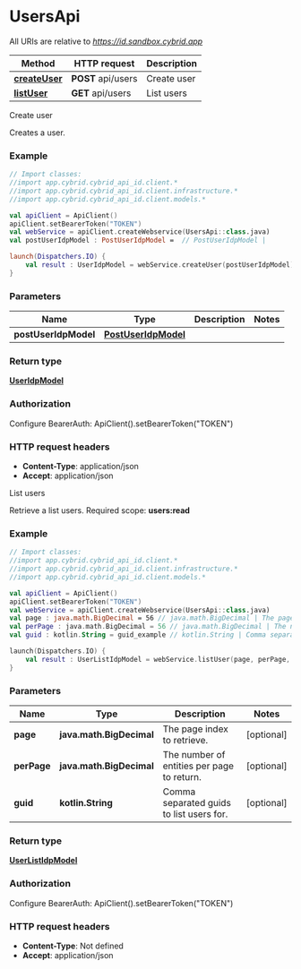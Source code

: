 # UsersApi

All URIs are relative to *https://id.sandbox.cybrid.app*

Method | HTTP request | Description
------------- | ------------- | -------------
[**createUser**](UsersApi.md#createUser) | **POST** api/users | Create user
[**listUser**](UsersApi.md#listUser) | **GET** api/users | List users



Create user

Creates a user.  

### Example
```kotlin
// Import classes:
//import app.cybrid.cybrid_api_id.client.*
//import app.cybrid.cybrid_api_id.client.infrastructure.*
//import app.cybrid.cybrid_api_id.client.models.*

val apiClient = ApiClient()
apiClient.setBearerToken("TOKEN")
val webService = apiClient.createWebservice(UsersApi::class.java)
val postUserIdpModel : PostUserIdpModel =  // PostUserIdpModel | 

launch(Dispatchers.IO) {
    val result : UserIdpModel = webService.createUser(postUserIdpModel)
}
```

### Parameters

Name | Type | Description  | Notes
------------- | ------------- | ------------- | -------------
 **postUserIdpModel** | [**PostUserIdpModel**](PostUserIdpModel.md)|  |

### Return type

[**UserIdpModel**](UserIdpModel.md)

### Authorization


Configure BearerAuth:
    ApiClient().setBearerToken("TOKEN")

### HTTP request headers

 - **Content-Type**: application/json
 - **Accept**: application/json


List users

Retrieve a list users.  Required scope: **users:read**

### Example
```kotlin
// Import classes:
//import app.cybrid.cybrid_api_id.client.*
//import app.cybrid.cybrid_api_id.client.infrastructure.*
//import app.cybrid.cybrid_api_id.client.models.*

val apiClient = ApiClient()
apiClient.setBearerToken("TOKEN")
val webService = apiClient.createWebservice(UsersApi::class.java)
val page : java.math.BigDecimal = 56 // java.math.BigDecimal | The page index to retrieve.
val perPage : java.math.BigDecimal = 56 // java.math.BigDecimal | The number of entities per page to return.
val guid : kotlin.String = guid_example // kotlin.String | Comma separated guids to list users for.

launch(Dispatchers.IO) {
    val result : UserListIdpModel = webService.listUser(page, perPage, guid)
}
```

### Parameters

Name | Type | Description  | Notes
------------- | ------------- | ------------- | -------------
 **page** | **java.math.BigDecimal**| The page index to retrieve. | [optional]
 **perPage** | **java.math.BigDecimal**| The number of entities per page to return. | [optional]
 **guid** | **kotlin.String**| Comma separated guids to list users for. | [optional]

### Return type

[**UserListIdpModel**](UserListIdpModel.md)

### Authorization


Configure BearerAuth:
    ApiClient().setBearerToken("TOKEN")

### HTTP request headers

 - **Content-Type**: Not defined
 - **Accept**: application/json


